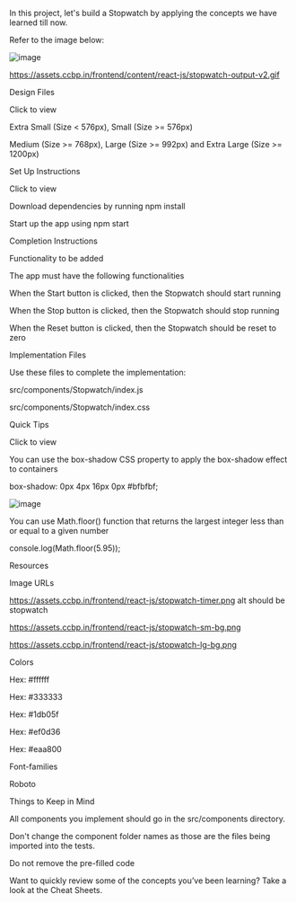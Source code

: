 In this project, let's build a Stopwatch by applying the concepts we have learned till now.

Refer to the image below:

![image](https://github.com/bukka5sandhya/React-Js-Stopwatch/assets/133884532/eda60f9f-0a12-481c-9486-18ea93812afc)

https://assets.ccbp.in/frontend/content/react-js/stopwatch-output-v2.gif

Design Files

Click to view

Extra Small (Size < 576px), Small (Size >= 576px)

Medium (Size >= 768px), Large (Size >= 992px) and Extra Large (Size >= 1200px)

Set Up Instructions

Click to view

Download dependencies by running npm install

Start up the app using npm start

Completion Instructions

Functionality to be added

The app must have the following functionalities

When the Start button is clicked, then the Stopwatch should start running

When the Stop button is clicked, then the Stopwatch should stop running

When the Reset button is clicked, then the Stopwatch should be reset to zero

Implementation Files

Use these files to complete the implementation:

src/components/Stopwatch/index.js

src/components/Stopwatch/index.css

Quick Tips

Click to view

You can use the box-shadow CSS property to apply the box-shadow effect to containers

 box-shadow: 0px 4px 16px 0px #bfbfbf;

 ![image](https://github.com/bukka5sandhya/React-Js-Stopwatch/assets/133884532/8b47ec71-8c99-41d0-b0cc-0aa82ec6b19b)

You can use Math.floor() function that returns the largest integer less than or equal to a given number

console.log(Math.floor(5.95));

Resources

Image URLs

https://assets.ccbp.in/frontend/react-js/stopwatch-timer.png alt should be stopwatch

https://assets.ccbp.in/frontend/react-js/stopwatch-sm-bg.png

https://assets.ccbp.in/frontend/react-js/stopwatch-lg-bg.png

Colors

Hex: #ffffff

Hex: #333333

Hex: #1db05f

Hex: #ef0d36

Hex: #eaa800

Font-families

Roboto

Things to Keep in Mind

All components you implement should go in the src/components directory.

Don't change the component folder names as those are the files being imported into the tests.

Do not remove the pre-filled code

Want to quickly review some of the concepts you’ve been learning? Take a look at the Cheat Sheets.

